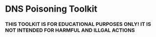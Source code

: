 # DNS Poisoning Toolkit

### THIS TOOLKIT IS FOR EDUCATIONAL PURPOSES ONLY! IT IS NOT INTENDED FOR HARMFUL AND ILLGAL ACTIONS
